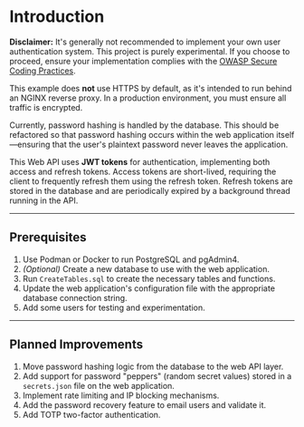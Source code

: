 # Introduction

**Disclaimer:** It's generally not recommended to implement your own user authentication system. This project is purely experimental. If you choose to proceed, ensure your implementation complies with the [OWASP Secure Coding Practices](https://owasp.org/www-project-secure-coding-practices-quick-reference-guide/stable-en/01-introduction/05-introduction).

This example does **not** use HTTPS by default, as it's intended to run behind an NGINX reverse proxy. In a production environment, you must ensure all traffic is encrypted.

Currently, password hashing is handled by the database. This should be refactored so that password hashing occurs within the web application itself—ensuring that the user's plaintext password never leaves the application.

This Web API uses **JWT tokens** for authentication, implementing both access and refresh tokens. Access tokens are short-lived, requiring the client to frequently refresh them using the refresh token. Refresh tokens are stored in the database and are periodically expired by a background thread running in the API.

---

## Prerequisites

1. Use Podman or Docker to run PostgreSQL and pgAdmin4.
2. *(Optional)* Create a new database to use with the web application.
3. Run `CreateTables.sql` to create the necessary tables and functions.
4. Update the web application's configuration file with the appropriate database connection string.
5. Add some users for testing and experimentation.

---

## Planned Improvements

1. Move password hashing logic from the database to the web API layer.
2. Add support for password "peppers" (random secret values) stored in a `secrets.json` file on the web application.
3. Implement rate limiting and IP blocking mechanisms.
4. Add the password recovery feature to email users and validate it.
5. Add TOTP two-factor authentication.
 

